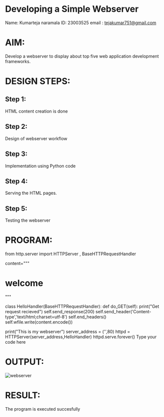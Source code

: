 # Developing a Simple Webserver
Name: Kumarteja naramala
ID: 23003525
email : tejakumar751@gmail.com

# AIM:

Develop a webserver to display about top five web application development frameworks.

# DESIGN STEPS:

## Step 1:

HTML content creation is done

## Step 2:

Design of webserver workflow

## Step 3:

Implementation using Python code

## Step 4:

Serving the HTML pages.

## Step 5:

Testing the webserver
# PROGRAM:
from http.server import HTTPServer , BaseHTTPRequestHandler

content="""
<html>
<head>
</head>
<body>
<h1>welcome</h1>
</body>
</html>
"""

class HelloHandler(BaseHTTPRequestHandler):
    def do_GET(self):
        print("Get request recieved")
        self.send_response(200)
        self.send_header('Content-type','text/html;charset=utf-8')
        self.end_headers()
        self.wfile.write(content.encode())

print("This is my webserver")
server_address = ('',80)
httpd = HTTPServer(server_address,HelloHandler)
httpd.serve.forever()
Type your code here
# OUTPUT:
![webserver](https://github.com/KumarTeja751/Web_server/assets/144947756/3fad55a9-c2f3-4274-8850-e9faf54523c2)

# RESULT:

The program is executed succesfully
